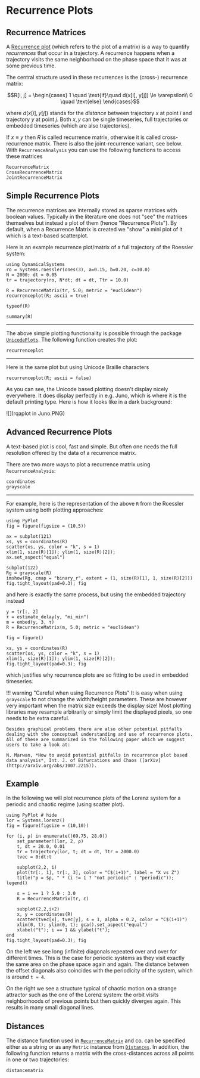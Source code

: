 # Recurrence Plots
## Recurrence Matrices

A [Recurrence plot](https://en.wikipedia.org/wiki/Recurrence_plot) (which refers to the plot of a matrix) is a way to quantify *recurrences* that occur in a trajectory. A recurrence happens when a trajectory visits the same neighborhood on the phase space that it was at some previous time.

The central structure used in these recurrences is the (cross-) recurrence matrix:
```math
R[i, j] = \begin{cases}
1 \quad \text{if}\quad d(x[i], y[j]) \le \varepsilon\\
0 \quad \text{else}
\end{cases}
```
where $d(x[i], y[j])$ stands for the _distance_ between trajectory $x$ at point $i$ and trajectory $y$ at point $j$. Both $x, y$ can be single timeseries, full trajectories or embedded timeseries (which are also trajectories).

If $x\equiv y$ then $R$ is called recurrence matrix, otherwise it is called cross-recurrence matrix. There is also the joint-recurrence variant, see below.
With `RecurrenceAnalysis` you can use the following functions to access these matrices
```@docs
RecurrenceMatrix
CrossRecurrenceMatrix
JointRecurrenceMatrix
```

## Simple Recurrence Plots
The recurrence matrices are internally stored as sparse matrices with boolean values. Typically in the literature one does not "see" the matrices themselves but instead a plot of them (hence "Recurrence Plots"). By default, when a Recurrence Matrix is created we "show" a mini plot of it which is a text-based scatterplot.

Here is an example recurrence plot/matrix of a full trajectory of the Roessler system:
```@example MAIN
using DynamicalSystems
ro = Systems.roessler(ones(3), a=0.15, b=0.20, c=10.0)
N = 2000; dt = 0.05
tr = trajectory(ro, N*dt; dt = dt, Ttr = 10.0)

R = RecurrenceMatrix(tr, 5.0; metric = "euclidean")
recurrenceplot(R; ascii = true)
```
```@example MAIN
typeof(R)
```
```@example MAIN
summary(R)
```

---

The above simple plotting functionality is possible through the package [`UnicodePlots`](https://github.com/Evizero/UnicodePlots.jl). The following function creates the plot:
```@docs
recurrenceplot
```

---

Here is the same plot but using Unicode Braille characters
```@example MAIN
recurrenceplot(R; ascii = false)
```

As you can see, the Unicode based plotting doesn't display nicely everywhere. It does display perfectly in e.g. Juno, which is where it is the default printing type. Here is how it looks like in a dark background:

![](rqaplot in Juno.PNG)

## Advanced Recurrence Plots
A text-based plot is cool, fast and simple. But often one needs the full resolution offered by the data of a recurrence matrix.

There are two more ways to plot a recurrence matrix using `RecurrenceAnalysis`:

```@docs
coordinates
grayscale
```

---

For example, here is the representation of the above `R` from the Roessler system using both plotting approaches:

```@example MAIN
using PyPlot
fig = figure(figsize = (10,5))

ax = subplot(121)
xs, ys = coordinates(R)
scatter(xs, ys, color = "k", s = 1)
xlim(1, size(R)[1]); ylim(1, size(R)[2]);
ax.set_aspect("equal")

subplot(122)
Rg = grayscale(R)
imshow(Rg, cmap = "binary_r", extent = (1, size(R)[1], 1, size(R)[2]))
fig.tight_layout(pad=0.3); fig
```

and here is exactly the same process, but using the embedded trajectory instead
```@example MAIN
y = tr[:, 2]
τ = estimate_delay(y, "mi_min")
m = embed(y, 3, τ)
R = RecurrenceMatrix(m, 5.0; metric = "euclidean")

fig = figure()

xs, ys = coordinates(R)
scatter(xs, ys, color = "k", s = 1)
xlim(1, size(R)[1]); ylim(1, size(R)[2]);
fig.tight_layout(pad=0.3); fig
```

which justifies why recurrence plots are so fitting to be used in embedded timeseries.

!!! warning "Careful when using Recurrence Plots"
    It is easy when using `grayscale` to not change the width/height parameters. These are however very important when the matrix size exceeds the display size! Most plotting libraries may resample arbitrarily or simply limit the displayed pixels, so one needs to be extra careful.

    Besides graphical problems there are also other potential pitfalls dealing with the conceptual understanding and use of recurrence plots. All of these are summarized in the following paper which we suggest users to take a look at:

    N. Marwan, *How to avoid potential pitfalls in recurrence plot based data analysis*, Int. J. of Bifurcations and Chaos ([arXiv](http://arxiv.org/abs/1007.2215)).


## Example

In the following we will plot recurrence plots of the Lorenz system for a periodic and chaotic regime (using scatter plot).

```@example MAIN
using PyPlot # hide
lor = Systems.lorenz()
fig = figure(figsize = (10,10))

for (i, ρ) in enumerate((69.75, 28.0))
    set_parameter!(lor, 2, ρ)
    t, dt = 20.0, 0.01
    tr = trajectory(lor, t; dt = dt, Ttr = 2000.0)
    tvec = 0:dt:t

    subplot(2,2, i)
    plot(tr[:, 1], tr[:, 3], color = "C$(i+1)", label = "X vs Z")
    title("ρ = $ρ, " * (i != 1 ? "not periodic" : "periodic")); legend()

    ε = i == 1 ? 5.0 : 3.0
    R = RecurrenceMatrix(tr, ε)

    subplot(2,2,i+2)
    x, y = coordinates(R)
    scatter(tvec[x], tvec[y], s = 1, alpha = 0.2, color = "C$(i+1)")
    xlim(0, t); ylim(0, t); gca().set_aspect("equal")
    xlabel("t"); i == 1 && ylabel("t");
end
fig.tight_layout(pad=0.3); fig
```

On the left we see long (infinite) diagonals repeated over and over for different times. This is the case for periodic systems as they visit exactly the same area on the phase space again and again. The distance between the offset diagonals also coincides with the periodicity of the system, which is around `t ≈ 4`.

On the right we see a structure typical of chaotic motion on a strange attractor such as the one of the Lorenz system: the orbit visits neighborhoods of previous points but then quickly diverges again. This results in many small diagonal lines.

## Distances
The distance function used in [`RecurrenceMatrix`](@ref) and co. can be specified either as a string or as any `Metric` instance from [`Distances`](https://github.com/JuliaStats/Distances.jl). In addition, the following function returns a matrix with the cross-distances across all points in one or two trajectories:
```@docs
distancematrix
```
